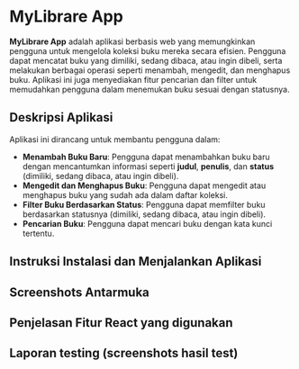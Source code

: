 # MyLibrare App

**MyLibrare App** adalah aplikasi berbasis web yang memungkinkan pengguna untuk mengelola koleksi buku mereka secara efisien. Pengguna dapat mencatat buku yang dimiliki, sedang dibaca, atau ingin dibeli, serta melakukan berbagai operasi seperti menambah, mengedit, dan menghapus buku. Aplikasi ini juga menyediakan fitur pencarian dan filter untuk memudahkan pengguna dalam menemukan buku sesuai dengan statusnya.

## Deskripsi Aplikasi

Aplikasi ini dirancang untuk membantu pengguna dalam:
- **Menambah Buku Baru**: Pengguna dapat menambahkan buku baru dengan mencantumkan informasi seperti **judul**, **penulis**, dan **status** (dimiliki, sedang dibaca, atau ingin dibeli).
- **Mengedit dan Menghapus Buku**: Pengguna dapat mengedit atau menghapus buku yang sudah ada dalam daftar koleksi.
- **Filter Buku Berdasarkan Status**: Pengguna dapat memfilter buku berdasarkan statusnya (dimiliki, sedang dibaca, atau ingin dibeli).
- **Pencarian Buku**: Pengguna dapat mencari buku dengan kata kunci tertentu.

## Instruksi Instalasi dan Menjalankan Aplikasi

## Screenshots Antarmuka

## Penjelasan Fitur React yang digunakan

## Laporan testing (screenshots hasil test)

